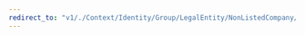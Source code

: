 ```yaml
---
redirect_to: "v1/./Context/Identity/Group/LegalEntity/NonListedCompany/../NonListedCompany.jsonld"
---
```

